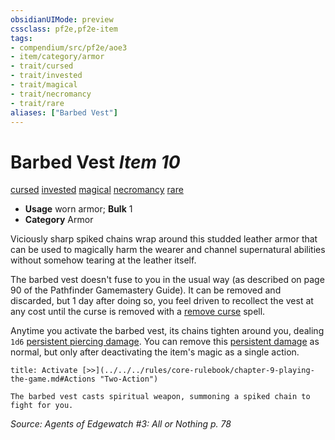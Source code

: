 ```yaml
---
obsidianUIMode: preview
cssclass: pf2e,pf2e-item
tags:
- compendium/src/pf2e/aoe3
- item/category/armor
- trait/cursed
- trait/invested
- trait/magical
- trait/necromancy
- trait/rare
aliases: ["Barbed Vest"]
---
```

# Barbed Vest *Item 10*  
[cursed](../../../rules/traits/cursed-gmg.md)  [invested](../../../rules/traits/invested.md)  [magical](../../../rules/traits/magical.md)  [necromancy](../../../rules/traits/necromancy.md)  [rare](../../../rules/traits/rare.md)  

- **Usage** worn armor; **Bulk** 1
- **Category** Armor

Viciously sharp spiked chains wrap around this studded leather armor that can be used to magically harm the wearer and channel supernatural abilities without somehow tearing at the leather itself.

The barbed vest doesn't fuse to you in the usual way (as described on page 90 of the Pathfinder Gamemastery Guide). It can be removed and discarded, but 1 day after doing so, you feel driven to recollect the vest at any cost until the curse is removed with a [remove curse](../../spells/remove-curse.md) spell.

Anytime you activate the barbed vest, its chains tighten around you, dealing `1d6` [persistent piercing damage](../../../rules/conditions.md#Persistent%20Damage). You can remove this [persistent damage](../../../rules/conditions.md#Persistent%20Damage) as normal, but only after deactivating the item's magic as a single action.

```ad-embed-ability
title: Activate [>>](../../../rules/core-rulebook/chapter-9-playing-the-game.md#Actions "Two-Action")

The barbed vest casts spiritual weapon, summoning a spiked chain to fight for you.
```

*Source: Agents of Edgewatch #3: All or Nothing p. 78*
